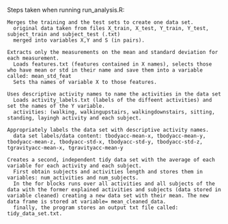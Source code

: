 Steps taken when running run_analysis.R:


    Merges the training and the test sets to create one data set.
      original data taken from files X_train, X_test, Y_train, Y_test, subject_train and subject_test (.txt)
      merged into variables X,Y and S (in pairs).
      
    Extracts only the measurements on the mean and standard deviation for each measurement. 
      Loads features.txt (features contained in X names), selects those who have mean or std in their name and save them into a variable called: mean_std_feat
      Sets tha names of variable X to those features.
      
    Uses descriptive activity names to name the activities in the data set
      Loads activity_labels.txt (labels of the diffeent activities) and set the names of the Y variable.
      activities: (walking, walkingupstairs, walkingdownstairs, sitting, standing, layingh activity and each subject. 

    Appropriately labels the data set with descriptive activity names. 
      data set labels/data content: tbodyacc-mean-x, tbodyacc-mean-y, tbodyacc-mean-z, tbodyacc-std-x, tbodyacc-std-y, tbodyacc-std-z, tgravityacc-mean-x, tgravityacc-mean-y

    Creates a second, independent tidy data set with the average of each variable for each activity and each subject.       
      First obtain subjects and activities length and stores them in variables: num_activities and num_subjects.
      In the for blocks runs over all activities and all subjects of the data with the former explained activities and subjects (data stored in variable cleaned) creating a new data set with their mean. The new data frame is stored at variable= mean_cleaned_data.
      finally, the program stores an output txt file called: tidy_data_set.txt.

